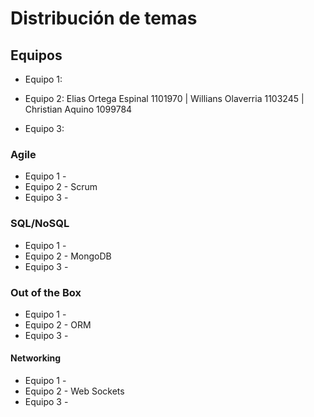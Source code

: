 # Distribución de temas

## Equipos

- Equipo 1:

- Equipo 2: Elias Ortega Espinal 1101970 | Willians Olaverria 1103245 | Christian Aquino 1099784

- Equipo 3:

### Agile
- Equipo 1 - 
- Equipo 2 - Scrum
- Equipo 3 - 

### SQL/NoSQL
- Equipo 1 - 
- Equipo 2 - MongoDB
- Equipo 3 - 

### Out of the Box
- Equipo 1 - 
- Equipo 2 - ORM
- Equipo 3 - 

#### Networking
- Equipo 1 -
- Equipo 2 - Web Sockets
- Equipo 3 -

